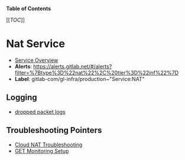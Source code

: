 <!-- MARKER: do not edit this section directly. Edit services/service-catalog.yml then run scripts/generate-docs -->

**Table of Contents**

[[_TOC_]]

#  Nat Service
* [Service Overview](https://dashboards.gitlab.net/d/nat-main/nat-overview)
* **Alerts**: https://alerts.gitlab.net/#/alerts?filter=%7Btype%3D%22nat%22%2C%20tier%3D%22inf%22%7D
* **Label**: gitlab-com/gl-infra/production~"Service:NAT"

## Logging

* [dropped packet logs](https://cloudlogging.app.goo.gl/XvxRJx3ECzThD87x7)

## Troubleshooting Pointers

* [Cloud NAT Troubleshooting](cloud-nat.md)
* [GET Monitoring Setup](../staging-ref/get-monitoring-setup.md)
<!-- END_MARKER -->

<!-- ## Summary -->

<!-- ## Architecture -->

<!-- ## Performance -->

<!-- ## Scalability -->

<!-- ## Availability -->

<!-- ## Durability -->

<!-- ## Security/Compliance -->

<!-- ## Monitoring/Alerting -->

<!-- ## Links to further Documentation -->

